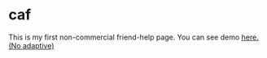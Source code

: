 # caf

This is my first non-commercial friend-help page. You can see demo <a href="https://babkavokne.github.io/caf/">here. (No adaptive)</a><br>
